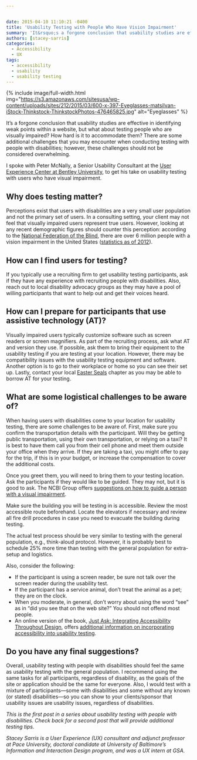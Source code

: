 ```yaml
---


date: 2015-04-10 11:10:21 -0400
title: 'Usability Testing with People Who Have Vision Impairment'
summary: 'It&rsquo;s a forgone conclusion that usability studies are effective in identifying weak points within a website, but what about testing people who are visually impaired? How hard is it to accommodate them? There are some additional challenges that you may encounter when conducting testing with people with disabilities; however, these challenges should not be considered'
authors: [stacey-sarris]
categories:
  - Accessibility
  - UX
tags:
  - accessibility
  - usability
  - usability testing
---
```



{% include image/full-width.html img="https://s3.amazonaws.com/sitesusa/wp-content/uploads/sites/212/2015/03/600-x-397-Eyeglasses-matsilvan-iStock-Thinkstock-ThinkstockPhotos-476465825.jpg" alt="Eyeglasses" %} 

It’s a forgone conclusion that usability studies are effective in identifying weak points within a website, but what about testing people who are visually impaired? How hard is it to accommodate them? There are some additional challenges that you may encounter when conducting testing with people with disabilities; however, these challenges should not be considered overwhelming.

I spoke with Peter McNally, a Senior Usability Consultant at the [User Experience Center at Bentley University](http://www.bentley.edu/centers/user-experience-center), to get his take on usability testing with users who have visual impairment.

## Why does testing matter?

Perceptions exist that users with disabilities are a very small user population and not the primary set of users. In a consulting setting, your client may not feel that visually impaired users represent true users. However, looking at any recent demographic figures should counter this perception: according to the [National Federation of the Blind](https://nfb.org//), there are over 6 million people with a vision impairment in the United States ([statistics as of 2012](https://nfb.org/blindness-statistics)).

## How can I find users for testing?

If you typically use a recruiting firm to get usability testing participants, ask if they have any experience with recruiting people with disabilities. Also, reach out to local disability advocacy groups as they may have a pool of willing participants that want to help out and get their voices heard.

## How can I prepare for participants that use assistive technology (AT)?

Visually impaired users typically customize software such as screen readers or screen magnifiers. As part of the recruiting process, ask what AT and version they use. If possible, ask them to bring their equipment to the usability testing if you are testing at your location. However, there may be compatibility issues with the usability testing equipment and software. Another option is to go to their workplace or home so you can see their set up. Lastly, contact your local [Easter Seals](http://www.easterseals.com/) chapter as you may be able to borrow AT for your testing.

## What are some logistical challenges to be aware of?

When having users with disabilities come to your location for usability testing, there are some challenges to be aware of. First, make sure you confirm the transportation details with the participant. Will they be getting public transportation, using their own transportation, or relying on a taxi? It is best to have them call you from their cell phone and meet them outside your office when they arrive. If they are taking a taxi, you might offer to pay for the trip, if this is in your budget, or increase the compensation to cover the additional costs.

Once you greet them, you will need to bring them to your testing location. Ask the participants if they would like to be guided. They may not, but it is good to ask. The NCBI Group offers [suggestions on how to guide a person with a visual impairment](http://www.ncbi.ie/information-for/friends-and-relatives/guiding-a-person-with-a-vision-impairment).

Make sure the building you will be testing in is accessible. Review the most accessible route beforehand. Locate the elevators if necessary and review all fire drill procedures in case you need to evacuate the building during testing.

The actual test process should be very similar to testing with the general population, e.g., think-aloud protocol. However, it is probably best to schedule 25% more time than testing with the general population for extra-setup and logistics.

Also, consider the following:

  * If the participant is using a screen reader, be sure not talk over the screen reader during the usability test.
  * If the participant has a service animal, don’t treat the animal as a pet; they are on the clock.
  * When you moderate, in general, don’t worry about using the word “see” as in “did you see that on the web site?” You should not offend most people.
  * An online version of the book, [Just Ask: Integrating Accessibility Throughout Design](http://www.uiaccess.com/accessucd/), offers [additional information on incorporating accessibility into usability testing](http://www.uiaccess.com/accessucd/ut_conduct.html).

## Do you have any final suggestions?

Overall, usability testing with people with disabilities should feel the same as usability testing with the general population. I recommend using the same tasks for all participants, regardless of disability, as the goals of the site or application should be the same for everyone. Also, I would test with a mixture of participants—some with disabilities and some without any known (or stated) disabilities—so you can show to your clients/sponsor that usability issues are usability issues, regardless of disabilities.

_This is the first post in a series about usability testing with people with disabilities. Check back for a second post that will provide additional testing tips._

_Stacey Sarris is a User Experience (UX) consultant and adjunct professor at Pace University, doctoral candidate at University of Baltimore&#8217;s Information and Interaction Design program, and was a UX intern at GSA._